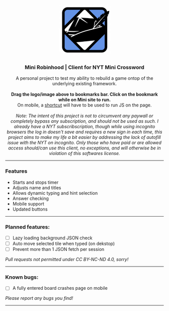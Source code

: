 <br>

<p align="center">
  <a href="https://sambender.net">
   <img src="https://github.com/ssambender/mini-robinhood/blob/main/nyt%20robinhood%20logo.png?raw=true" alt="Mini Robinhood Logo" height="165">
  </a>
</p>

<h3 align="center">Mini Robinhood | Client for NYT Mini Crossword</h3>

<p align="center">
A personal project to test my ability to rebuild a game ontop of the underlying existing framework. 
  <br><br>
  <b>Drag the logo/image above to bookmarks bar. Click on the bookmark while on Mini site to run.</b>
  <br>On mobile, a <a href="https://sambender.net">shortcut</a> will have to be used to run JS on the page.
  <br><br>
<i>Note: The intent of this project is not to circumvent any paywall or completely bypass any subscription, and should not be used as such. I already have a NYT subscribscription, though while using incognito browsers the log in doesn't save and requires a new sign in each time, this project aims to make my life a bit easier by addressing the lack of autofill issue with the NYT on incognito. Only those who have paid or are allowed access should/can use this client, no exceptions, and will otherwise be in violation of this softwares license.</i>
 
</p>

___

### Features
- Starts and stops timer
- Adjusts name and titles
- Allows dynamic typing and hint selection
- Answer checking
- Mobile support
- Updated buttons

---


### Planned features:
- [ ] Lazy loading background JSON check
- [ ] Auto move selected tile when typed (on dekstop)
- [ ] Prevent more than 1 JSON fetch per session

_Pull requests not permitted under CC BY-NC-ND 4.0, sorry!_

---


### Known bugs:
- [ ] A fully entered board crashes page on mobile

_Please report any bugs you find!_

---

